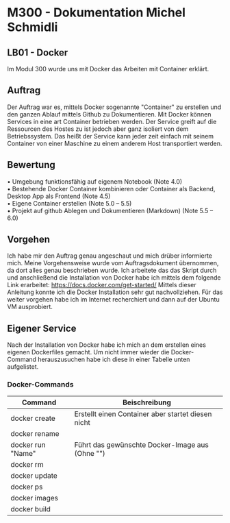 # M300 - Dokumentation Michel Schmidli
  ## LB01 - Docker
Im Modul 300 wurde uns mit Docker das Arbeiten mit Container erklärt.

## Auftrag

Der Auftrag war es,  mittels Docker sogenannte "Container" zu erstellen und den ganzen Ablauf mittels Github zu Dokumentieren. Mit Docker können Services in eine art Container betrieben werden. Der Service greift auf die Ressourcen des Hostes zu ist jedoch aber ganz isoliert von dem Betriebssystem. Das heißt der Service kann jeder zeit einfach mit seinem Container von einer Maschine zu einem anderem Host transportiert werden.


## Bewertung

• Umgebung funktionsfähig auf eigenem Notebook (Note 4.0)  
• Bestehende Docker Container kombinieren oder Container als Backend, Desktop App als Frontend (Note 4.5)  
• Eigene Container erstellen (Note 5.0 – 5.5)  
• Projekt auf github Ablegen und Dokumentieren (Markdown) (Note 5.5 – 6.0)

## Vorgehen

Ich habe mir den Auftrag genau angeschaut und mich drüber informierte mich. Meine Vorgehensweise wurde vom Auftragsdokument übernommen, da dort alles genau beschrieben wurde. Ich arbeitete das das Skript durch und anschließend die Installation von Docker habe ich mittels dem folgende Link erarbeitet: 
https://docs.docker.com/get-started/
Mittels dieser Anleitung konnte ich die Docker Installation sehr gut nachvollziehen. Für das weiter vorgehen habe ich im Internet recherchiert und dann auf der Ubuntu VM ausprobiert.

## Eigener Service
Nach der Installation von Docker habe ich mich an dem erstellen eines eigenen Dockerfiles gemacht. Um nicht immer wieder die Docker-Command herauszusuchen habe ich diese in einer Tabelle unten aufgelistet.


### Docker-Commands
| Command | Beischreibung |
|--|--|
|docker create| Erstellt einen Container aber startet diesen nicht |
|	docker rename| |
| docker run "Name" | Führt das gewünschte Docker-Image aus (Ohne "") |
| docker rm | |
| docker update |  |
| docker ps |  |
| docker images |  |
| docker build |  |
<!--stackedit_data:
eyJoaXN0b3J5IjpbLTE3MzI1MDU4ODIsLTE1Nzc5NzU0NjEsLT
I1MjU4Mjk3MCwxNzMyNzgzMjU4LDE3MzI3ODMyNTgsMTg1NDky
ODIzOSwtODk2MTg4MzY0LC0xNjE0NzQ0ODU0XX0=
-->